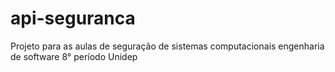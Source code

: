 # api-seguranca

Projeto para as aulas de seguração de sistemas computacionais engenharia de software 8° período Unidep
